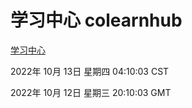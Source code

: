 # 学习中心 colearnhub
[学习中心](http://27.19.33.125:56308/colearnhub/)

2022年 10月 13日 星期四 04:10:03 CST

2022年 10月 12日 星期三 20:10:03 GMT
